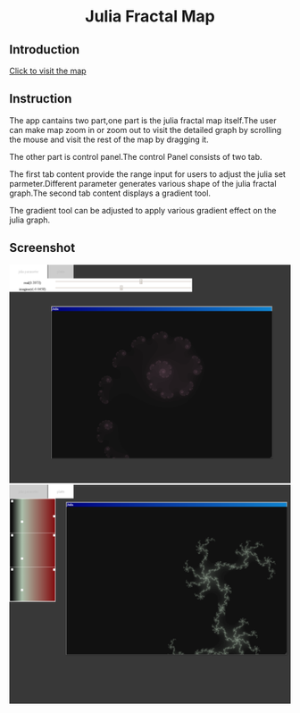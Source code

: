 # <center>Julia Fractal Map</center> 
## Introduction
[Click to visit the map ](https://jidan745le.github.io/Julia-Fractal-Map/build/)
## Instruction
The app cantains two part,one part is the julia fractal map itself.The user can make map zoom in or zoom out to visit the detailed graph by scrolling the mouse and visit the rest of the map by dragging it.

The other part is control panel.The control Panel consists of two tab.

The first tab content provide the range input for users to adjust the julia set parmeter.Different parameter generates various shape of the julia fractal graph.The second tab content displays a gradient tool.

The gradient tool can be adjusted to apply various gradient effect on the julia graph.
## Screenshot
![image](https://github.com/jidan745le/Julia-Fractal-Map/blob/master/screenshot/screenshot1.png)
![image](https://github.com/jidan745le/Julia-Fractal-Map/blob/master/screenshot/screenshot2.png)
